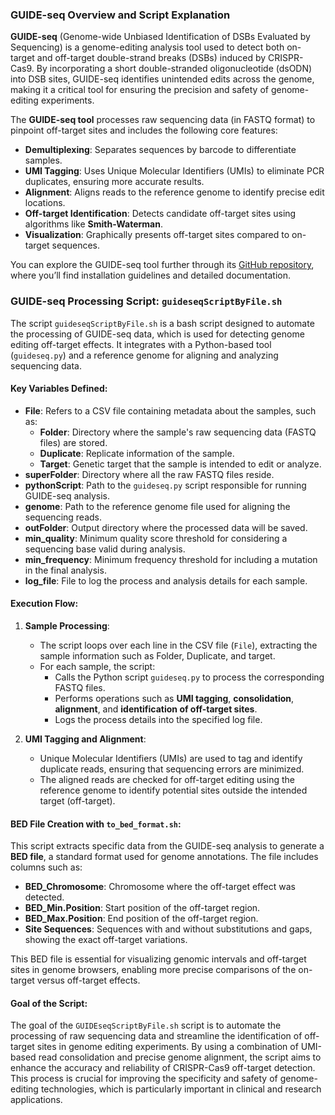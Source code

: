 
### GUIDE-seq Overview and Script Explanation

**GUIDE-seq** (Genome-wide Unbiased Identification of DSBs Evaluated by Sequencing) is a genome-editing analysis tool used to detect both on-target and off-target double-strand breaks (DSBs) induced by CRISPR-Cas9. By incorporating a short double-stranded oligonucleotide (dsODN) into DSB sites, GUIDE-seq identifies unintended edits across the genome, making it a critical tool for ensuring the precision and safety of genome-editing experiments.

The **GUIDE-seq tool** processes raw sequencing data (in FASTQ format) to pinpoint off-target sites and includes the following core features:
- **Demultiplexing**: Separates sequences by barcode to differentiate samples.
- **UMI Tagging**: Uses Unique Molecular Identifiers (UMIs) to eliminate PCR duplicates, ensuring more accurate results.
- **Alignment**: Aligns reads to the reference genome to identify precise edit locations.
- **Off-target Identification**: Detects candidate off-target sites using algorithms like **Smith-Waterman**.
- **Visualization**: Graphically presents off-target sites compared to on-target sequences.

You can explore the GUIDE-seq tool further through its [GitHub repository](https://github.com/tsailabSJ/guideseq), where you’ll find installation guidelines and detailed documentation.

### GUIDE-seq Processing Script: `guideseqScriptByFile.sh`

The script `guideseqScriptByFile.sh` is a bash script designed to automate the processing of GUIDE-seq data, which is used for detecting genome editing off-target effects. It integrates with a Python-based tool (`guideseq.py`) and a reference genome for aligning and analyzing sequencing data.

#### Key Variables Defined:
- **File**: Refers to a CSV file containing metadata about the samples, such as:
  - **Folder**: Directory where the sample's raw sequencing data (FASTQ files) are stored.
  - **Duplicate**: Replicate information of the sample.
  - **Target**: Genetic target that the sample is intended to edit or analyze.
- **superFolder**: Directory where all the raw FASTQ files reside.
- **pythonScript**: Path to the `guideseq.py` script responsible for running GUIDE-seq analysis.
- **genome**: Path to the reference genome file used for aligning the sequencing reads.
- **outFolder**: Output directory where the processed data will be saved.
- **min_quality**: Minimum quality score threshold for considering a sequencing base valid during analysis.
- **min_frequency**: Minimum frequency threshold for including a mutation in the final analysis.
- **log_file**: File to log the process and analysis details for each sample.

#### Execution Flow:
1. **Sample Processing**:
   - The script loops over each line in the CSV file (`File`), extracting the sample information such as Folder, Duplicate, and target.
   - For each sample, the script:
     - Calls the Python script `guideseq.py` to process the corresponding FASTQ files.
     - Performs operations such as **UMI tagging**, **consolidation**, **alignment**, and **identification of off-target sites**.
     - Logs the process details into the specified log file.

2. **UMI Tagging and Alignment**:
   - Unique Molecular Identifiers (UMIs) are used to tag and identify duplicate reads, ensuring that sequencing errors are minimized.
   - The aligned reads are checked for off-target editing using the reference genome to identify potential sites outside the intended target (off-target).

#### BED File Creation with `to_bed_format.sh`:
This script extracts specific data from the GUIDE-seq analysis to generate a **BED file**, a standard format used for genome annotations. The file includes columns such as:
- **BED_Chromosome**: Chromosome where the off-target effect was detected.
- **BED_Min.Position**: Start position of the off-target region.
- **BED_Max.Position**: End position of the off-target region.
- **Site Sequences**: Sequences with and without substitutions and gaps, showing the exact off-target variations.

This BED file is essential for visualizing genomic intervals and off-target sites in genome browsers, enabling more precise comparisons of the on-target versus off-target effects.

#### Goal of the Script:
The goal of the `GUIDEseqScriptByFile.sh` script is to automate the processing of raw sequencing data and streamline the identification of off-target sites in genome editing experiments. By using a combination of UMI-based read consolidation and precise genome alignment, the script aims to enhance the accuracy and reliability of CRISPR-Cas9 off-target detection. This process is crucial for improving the specificity and safety of genome-editing technologies, which is particularly important in clinical and research applications.
